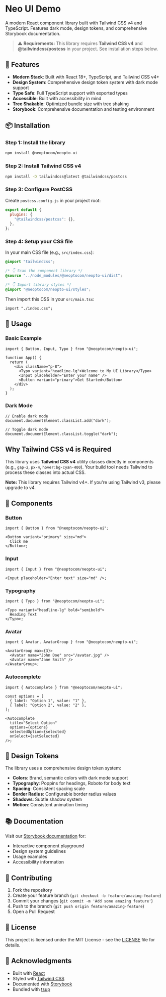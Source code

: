 # Neo UI Demo

A modern React component library built with Tailwind CSS v4 and TypeScript. Features dark mode, design tokens, and comprehensive Storybook documentation.

> ⚠️ **Requirements:** This library requires **Tailwind CSS v4** and **@tailwindcss/postcss** in your project. See installation steps below.

## 🚀 Features

- **Modern Stack**: Built with React 18+, TypeScript, and Tailwind CSS v4+
- **Design System**: Comprehensive design token system with dark mode support
- **Type Safe**: Full TypeScript support with exported types
- **Accessible**: Built with accessibility in mind
- **Tree Shakable**: Optimized bundle size with tree shaking
- **Storybook**: Comprehensive documentation and testing environment

## 📦 Installation

### Step 1: Install the library

```bash
npm install @neoptocom/neopto-ui
```

### Step 2: Install Tailwind CSS v4

```bash
npm install -D tailwindcss@latest @tailwindcss/postcss
```

### Step 3: Configure PostCSS

Create `postcss.config.js` in your project root:

```js
export default {
  plugins: {
    "@tailwindcss/postcss": {},
  },
};
```

### Step 4: Setup your CSS file

In your main CSS file (e.g., `src/index.css`):

```css
@import "tailwindcss";

/* 👇 Scan the component library */
@source "../node_modules/@neoptocom/neopto-ui/dist";

/* 👇 Import library styles */
@import "@neoptocom/neopto-ui/styles";
```

Then import this CSS in your `src/main.tsx`:

```tsx
import "./index.css";
```

## 🎨 Usage

### Basic Example

```tsx
import { Button, Input, Typo } from "@neoptocom/neopto-ui";

function App() {
  return (
    <div className="p-8">
      <Typo variant="headline-lg">Welcome to My UI Library</Typo>
      <Input placeholder="Enter your name" />
      <Button variant="primary">Get Started</Button>
    </div>
  );
}
```

### Dark Mode

```tsx
// Enable dark mode
document.documentElement.classList.add("dark");

// Toggle dark mode
document.documentElement.classList.toggle("dark");
```

## Why Tailwind CSS v4 is Required

This library uses **Tailwind CSS v4** utility classes directly in components (e.g., `gap-2`, `px-4`, `hover:bg-cyan-400`). Your build tool needs Tailwind to process these classes into actual CSS.

**Note:** This library requires Tailwind v4+. If you're using Tailwind v3, please upgrade to v4.

## 🧩 Components

### Button

```tsx
import { Button } from "@neoptocom/neopto-ui";

<Button variant="primary" size="md">
  Click me
</Button>;
```

### Input

```tsx
import { Input } from "@neoptocom/neopto-ui";

<Input placeholder="Enter text" size="md" />;
```

### Typography

```tsx
import { Typo } from "@neoptocom/neopto-ui";

<Typo variant="headline-lg" bold="semibold">
  Heading Text
</Typo>;
```

### Avatar

```tsx
import { Avatar, AvatarGroup } from "@neoptocom/neopto-ui";

<AvatarGroup max={3}>
  <Avatar name="John Doe" src="/avatar.jpg" />
  <Avatar name="Jane Smith" />
</AvatarGroup>;
```

### Autocomplete

```tsx
import { Autocomplete } from "@neoptocom/neopto-ui";

const options = [
  { label: "Option 1", value: "1" },
  { label: "Option 2", value: "2" },
];

<Autocomplete
  title="Select Option"
  options={options}
  selectedOption={selected}
  onSelect={setSelected}
/>;
```

## 🎨 Design Tokens

The library uses a comprehensive design token system:

- **Colors**: Brand, semantic colors with dark mode support
- **Typography**: Poppins for headings, Roboto for body text
- **Spacing**: Consistent spacing scale
- **Border Radius**: Configurable border radius values
- **Shadows**: Subtle shadow system
- **Motion**: Consistent animation timing

## 📚 Documentation

Visit our [Storybook documentation](https://neoptocom.github.io/neopto-ui) for:

- Interactive component playground
- Design system guidelines
- Usage examples
- Accessibility information

## 🤝 Contributing

1. Fork the repository
2. Create your feature branch (`git checkout -b feature/amazing-feature`)
3. Commit your changes (`git commit -m 'Add some amazing feature'`)
4. Push to the branch (`git push origin feature/amazing-feature`)
5. Open a Pull Request

## 📄 License

This project is licensed under the MIT License - see the [LICENSE](LICENSE) file for details.

## 🙏 Acknowledgments

- Built with [React](https://reactjs.org/)
- Styled with [Tailwind CSS](https://tailwindcss.com/)
- Documented with [Storybook](https://storybook.js.org/)
- Bundled with [tsup](https://tsup.egoist.sh/)
